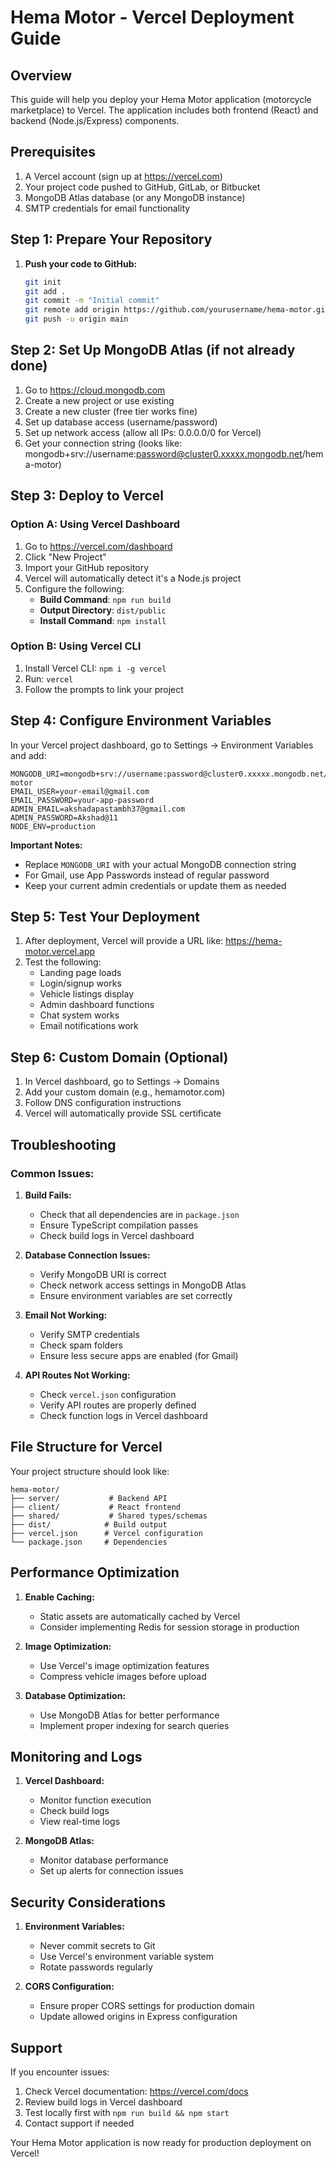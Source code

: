 # Hema Motor - Vercel Deployment Guide

## Overview
This guide will help you deploy your Hema Motor application (motorcycle marketplace) to Vercel. The application includes both frontend (React) and backend (Node.js/Express) components.

## Prerequisites
1. A Vercel account (sign up at https://vercel.com)
2. Your project code pushed to GitHub, GitLab, or Bitbucket
3. MongoDB Atlas database (or any MongoDB instance)
4. SMTP credentials for email functionality

## Step 1: Prepare Your Repository

1. **Push your code to GitHub:**
   ```bash
   git init
   git add .
   git commit -m "Initial commit"
   git remote add origin https://github.com/yourusername/hema-motor.git
   git push -u origin main
   ```

## Step 2: Set Up MongoDB Atlas (if not already done)

1. Go to https://cloud.mongodb.com
2. Create a new project or use existing
3. Create a new cluster (free tier works fine)
4. Set up database access (username/password)
5. Set up network access (allow all IPs: 0.0.0.0/0 for Vercel)
6. Get your connection string (looks like: mongodb+srv://username:password@cluster0.xxxxx.mongodb.net/hema-motor)

## Step 3: Deploy to Vercel

### Option A: Using Vercel Dashboard
1. Go to https://vercel.com/dashboard
2. Click "New Project"
3. Import your GitHub repository
4. Vercel will automatically detect it's a Node.js project
5. Configure the following:
   - **Build Command**: `npm run build`
   - **Output Directory**: `dist/public`
   - **Install Command**: `npm install`

### Option B: Using Vercel CLI
1. Install Vercel CLI: `npm i -g vercel`
2. Run: `vercel`
3. Follow the prompts to link your project

## Step 4: Configure Environment Variables

In your Vercel project dashboard, go to Settings → Environment Variables and add:

```
MONGODB_URI=mongodb+srv://username:password@cluster0.xxxxx.mongodb.net/hema-motor
EMAIL_USER=your-email@gmail.com
EMAIL_PASSWORD=your-app-password
ADMIN_EMAIL=akshadapastambh37@gmail.com
ADMIN_PASSWORD=Akshad@11
NODE_ENV=production
```

**Important Notes:**
- Replace `MONGODB_URI` with your actual MongoDB connection string
- For Gmail, use App Passwords instead of regular password
- Keep your current admin credentials or update them as needed

## Step 5: Test Your Deployment

1. After deployment, Vercel will provide a URL like: https://hema-motor.vercel.app
2. Test the following:
   - Landing page loads
   - Login/signup works
   - Vehicle listings display
   - Admin dashboard functions
   - Chat system works
   - Email notifications work

## Step 6: Custom Domain (Optional)

1. In Vercel dashboard, go to Settings → Domains
2. Add your custom domain (e.g., hemamotor.com)
3. Follow DNS configuration instructions
4. Vercel will automatically provide SSL certificate

## Troubleshooting

### Common Issues:

1. **Build Fails:**
   - Check that all dependencies are in `package.json`
   - Ensure TypeScript compilation passes
   - Check build logs in Vercel dashboard

2. **Database Connection Issues:**
   - Verify MongoDB URI is correct
   - Check network access settings in MongoDB Atlas
   - Ensure environment variables are set correctly

3. **Email Not Working:**
   - Verify SMTP credentials
   - Check spam folders
   - Ensure less secure apps are enabled (for Gmail)

4. **API Routes Not Working:**
   - Check `vercel.json` configuration
   - Verify API routes are properly defined
   - Check function logs in Vercel dashboard

## File Structure for Vercel

Your project structure should look like:
```
hema-motor/
├── server/           # Backend API
├── client/           # React frontend
├── shared/           # Shared types/schemas
├── dist/            # Build output
├── vercel.json      # Vercel configuration
└── package.json     # Dependencies
```

## Performance Optimization

1. **Enable Caching:**
   - Static assets are automatically cached by Vercel
   - Consider implementing Redis for session storage in production

2. **Image Optimization:**
   - Use Vercel's image optimization features
   - Compress vehicle images before upload

3. **Database Optimization:**
   - Use MongoDB Atlas for better performance
   - Implement proper indexing for search queries

## Monitoring and Logs

1. **Vercel Dashboard:**
   - Monitor function execution
   - Check build logs
   - View real-time logs

2. **MongoDB Atlas:**
   - Monitor database performance
   - Set up alerts for connection issues

## Security Considerations

1. **Environment Variables:**
   - Never commit secrets to Git
   - Use Vercel's environment variable system
   - Rotate passwords regularly

2. **CORS Configuration:**
   - Ensure proper CORS settings for production domain
   - Update allowed origins in Express configuration

## Support

If you encounter issues:
1. Check Vercel documentation: https://vercel.com/docs
2. Review build logs in Vercel dashboard
3. Test locally first with `npm run build && npm start`
4. Contact support if needed

Your Hema Motor application is now ready for production deployment on Vercel!